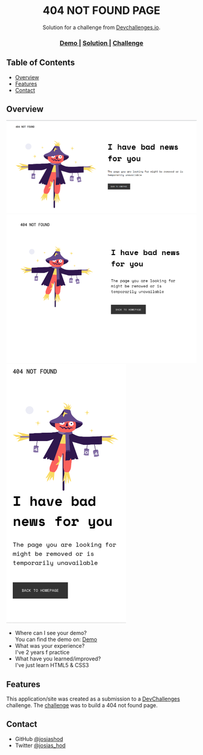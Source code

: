 <!-- Please update value in the {}  -->

<h1 align="center">404 NOT FOUND PAGE</h1>

<div align="center">
   Solution for a challenge from  <a href="http://devchallenges.io" target="_blank">Devchallenges.io</a>.
</div>

<div align="center">
  <h3>
    <a href="https://josiashod.github.io/404-not-found-page/">
      Demo
    </a>
    <span> | </span>
    <a href="https://github.com/josiashod/404-not-found-page.git">
      Solution
    </a>
    <span> | </span>
    <a href="https://devchallenges.io/challenges/wBunSb7FPrIepJZAg0sY">
      Challenge
    </a>
  </h3>
</div>

<!-- TABLE OF CONTENTS -->

## Table of Contents

- [Overview](#overview)
- [Features](#features)
- [Contact](#contact)

<!-- OVERVIEW -->

## Overview

![screenshot-desktop-1240](./images/desktop-1280.png)
![screenshot-desktop-1280](./images/desktop-1240.png)
![screenshot-mobile](./images/mobile.png)

- Where can I see your demo? <br> You can find the demo on: <a href="https://josiashod.github.io/404-not-found-page/">
      Demo
    </a>
- What was your experience?<br> I've 2 years f practice
- What have you learned/improved?<br> I've just learn HTML5 & CSS3


## Features

<!-- List the features of your application or follow the template. Don't share the figma file here :) -->

This application/site was created as a submission to a [DevChallenges](https://devchallenges.io/challenges) challenge. The [challenge](https://devchallenges.io/challenges/wBunSb7FPrIepJZAg0sY) was to build a 404 not found page.


## Contact

- GitHub [@josiashod](https://{github.com/josiashod})
- Twitter [@josias_hod](https://{twitter.com/josias_hod})
